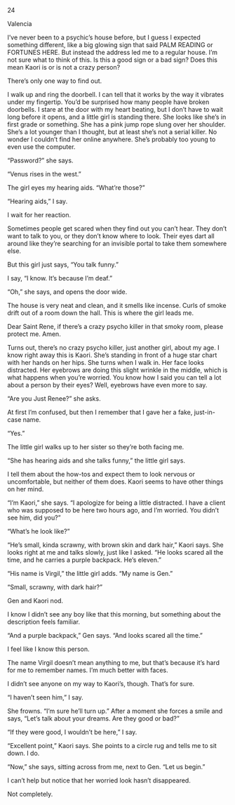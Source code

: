 24

Valencia



I’ve never been to a psychic’s house before, but I guess I expected something different, like a big glowing sign that said PALM READING or FORTUNES HERE. But instead the address led me to a regular house. I’m not sure what to think of this. Is this a good sign or a bad sign? Does this mean Kaori is or is not a crazy person?

There’s only one way to find out.

I walk up and ring the doorbell. I can tell that it works by the way it vibrates under my fingertip. You’d be surprised how many people have broken doorbells. I stare at the door with my heart beating, but I don’t have to wait long before it opens, and a little girl is standing there. She looks like she’s in first grade or something. She has a pink jump rope slung over her shoulder. She’s a lot younger than I thought, but at least she’s not a serial killer. No wonder I couldn’t find her online anywhere. She’s probably too young to even use the computer.

“Password?” she says.

“Venus rises in the west.”

The girl eyes my hearing aids. “What’re those?”

“Hearing aids,” I say.

I wait for her reaction. 

Sometimes people get scared when they find out you can’t hear. They don’t want to talk to you, or they don’t know where to look. Their eyes dart all around like they’re searching for an invisible portal to take them somewhere else.

But this girl just says, “You talk funny.”

I say, “I know. It’s because I’m deaf.”

“Oh,” she says, and opens the door wide.

The house is very neat and clean, and it smells like incense. Curls of smoke drift out of a room down the hall. This is where the girl leads me.

Dear Saint Rene, if there’s a crazy psycho killer in that smoky room, please protect me. Amen.

Turns out, there’s no crazy psycho killer, just another girl, about my age. I know right away this is Kaori. She’s standing in front of a huge star chart with her hands on her hips. She turns when I walk in. Her face looks distracted. Her eyebrows are doing this slight wrinkle in the middle, which is what happens when you’re worried. You know how I said you can tell a lot about a person by their eyes? Well, eyebrows have even more to say. 

“Are you Just Renee?” she asks.

At first I’m confused, but then I remember that I gave her a fake, just-in-case name.

“Yes.”

The little girl walks up to her sister so they’re both facing me.

“She has hearing aids and she talks funny,” the little girl says.

I tell them about the how-tos and expect them to look nervous or uncomfortable, but neither of them does. Kaori seems to have other things on her mind.

“I’m Kaori,” she says. “I apologize for being a little distracted. I have a client who was supposed to be here two hours ago, and I’m worried. You didn’t see him, did you?”

“What’s he look like?”

“He’s small, kinda scrawny, with brown skin and dark hair,” Kaori says. She looks right at me and talks slowly, just like I asked. “He looks scared all the time, and he carries a purple backpack. He’s eleven.”

“His name is Virgil,” the little girl adds. “My name is Gen.”

“Small, scrawny, with dark hair?”

Gen and Kaori nod.

I know I didn’t see any boy like that this morning, but something about the description feels familiar.

“And a purple backpack,” Gen says. “And looks scared all the time.”

I feel like I know this person. 

The name Virgil doesn’t mean anything to me, but that’s because it’s hard for me to remember names. I’m much better with faces.

I didn’t see anyone on my way to Kaori’s, though. That’s for sure. 

“I haven’t seen him,” I say.

She frowns. “I’m sure he’ll turn up.” After a moment she forces a smile and says, “Let’s talk about your dreams. Are they good or bad?”

“If they were good, I wouldn’t be here,” I say.

“Excellent point,” Kaori says. She points to a circle rug and tells me to sit down. I do. 

“Now,” she says, sitting across from me, next to Gen. “Let us begin.”

I can’t help but notice that her worried look hasn’t disappeared.

Not completely.
